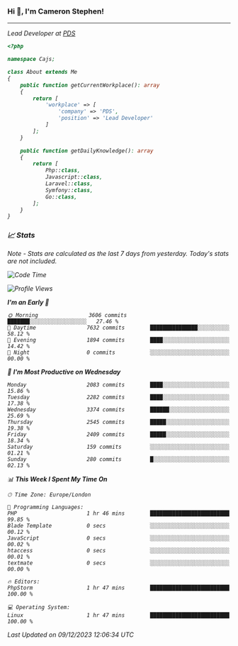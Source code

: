 ### Hi 👋, I'm Cameron Stephen!
<hr>
<p><em>Lead Developer at <a href="https://prindatasolutions.co.uk">PDS</a></p>


```php
<?php

namespace Cajs;

class About extends Me
{
    public function getCurrentWorkplace(): array
    {
        return [
            'workplace' => [
                'company' => 'PDS',
                'position' => 'Lead Developer'
            ]
        ];
    }

    public function getDailyKnowledge(): array
    {
        return [
            Php::class,
            Javascript::class,
            Laravel::class,
            Symfony::class,
            Go::class,
        ];
    }
}
```

### 📈 Stats
<p><em>Note - Stats are calculated as the last 7 days from yesterday. Today's stats are not included.</em></p>


<!--START_SECTION:waka-->
![Code Time](http://img.shields.io/badge/Code%20Time-3%2C625%20hrs%206%20mins-blue)

![Profile Views](http://img.shields.io/badge/Profile%20Views-0-blue)

**I'm an Early 🐤** 

```text
🌞 Morning                3606 commits        ███████░░░░░░░░░░░░░░░░░░   27.46 % 
🌆 Daytime                7632 commits        ███████████████░░░░░░░░░░   58.12 % 
🌃 Evening                1894 commits        ████░░░░░░░░░░░░░░░░░░░░░   14.42 % 
🌙 Night                  0 commits           ░░░░░░░░░░░░░░░░░░░░░░░░░   00.00 % 
```
📅 **I'm Most Productive on Wednesday** 

```text
Monday                   2083 commits        ████░░░░░░░░░░░░░░░░░░░░░   15.86 % 
Tuesday                  2282 commits        ████░░░░░░░░░░░░░░░░░░░░░   17.38 % 
Wednesday                3374 commits        ██████░░░░░░░░░░░░░░░░░░░   25.69 % 
Thursday                 2545 commits        █████░░░░░░░░░░░░░░░░░░░░   19.38 % 
Friday                   2409 commits        █████░░░░░░░░░░░░░░░░░░░░   18.34 % 
Saturday                 159 commits         ░░░░░░░░░░░░░░░░░░░░░░░░░   01.21 % 
Sunday                   280 commits         █░░░░░░░░░░░░░░░░░░░░░░░░   02.13 % 
```


📊 **This Week I Spent My Time On** 

```text
🕑︎ Time Zone: Europe/London

💬 Programming Languages: 
PHP                      1 hr 46 mins        █████████████████████████   99.85 % 
Blade Template           0 secs              ░░░░░░░░░░░░░░░░░░░░░░░░░   00.12 % 
JavaScript               0 secs              ░░░░░░░░░░░░░░░░░░░░░░░░░   00.02 % 
htaccess                 0 secs              ░░░░░░░░░░░░░░░░░░░░░░░░░   00.01 % 
textmate                 0 secs              ░░░░░░░░░░░░░░░░░░░░░░░░░   00.00 % 

🔥 Editors: 
PhpStorm                 1 hr 47 mins        █████████████████████████   100.00 % 

💻 Operating System: 
Linux                    1 hr 47 mins        █████████████████████████   100.00 % 
```


 Last Updated on 09/12/2023 12:06:34 UTC
<!--END_SECTION:waka-->
